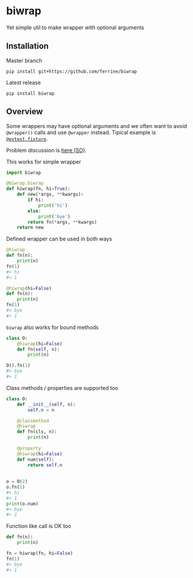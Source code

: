 # biwrap
Yet simple util to make wrapper with optional arguments

## Installation
Master branch
```
pip install git+https://github.com/ferrine/biwrap
```
Latest release
```
pip install biwrap
```

## Overview
Some wrappers may have optional arguments and we often want to avoid `@wrapper()` calls and use `@wrapper` instead. Tipical example is [`@pytest.fixture`](https://docs.pytest.org/en/latest/fixture.html). 

Problem discussion is [here (SO)](https://stackoverflow.com/questions/3888158/making-decorators-with-optional-arguments).

This works for simple wrapper
```python
import biwrap

@biwrap.biwrap
def hiwrap(fn, hi=True):
    def new(*args, **kwargs):
        if hi:
            print('hi')
        else:
            print('bye')
        return fn(*args, **kwargs)
    return new
```

Defined wrapper can be used in both ways

```python
@hiwrap
def fn(n):
    print(n)
fn(1)
#> hi
#> 1

@hiwrap(hi=False)
def fn(n):
    print(n)
fn(1)
#> bye
#> 1
```

`biwrap` also works for bound methods

```python
class O:
    @hiwrap(hi=False)
    def fn(self, n):
        print(n)

O().fn(1)
#> bye
#> 1
```

Class methods / properties are supported too
```python
class O:
    def __init__(self, n):
        self.n = n

    @classmethod
    @hiwrap
    def fn(cls, n):
        print(n)
    
    @property
    @hiwrap(hi=False)
    def num(self):
        return self.n
        
        
o = O(2)
o.fn(1)
#> hi
#> 1
print(o.num)
#> bye
#> 2
```

Function like call is OK too

```python
def fn(n):
    print(n)

fn = hiwrap(fn, hi=False)
fn(1)
#> bye
#> 1
```
